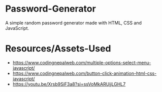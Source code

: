 # Password-Generator
A simple random password generator made with HTML, CSS and JavaScript.

# Resources/Assets-Used
- https://www.codingnepalweb.com/multiple-options-select-menu-javascript/
- https://www.codingnepalweb.com/button-click-animation-html-css-javascript/
- https://youtu.be/Xrsb9SiF3a8?si=ssVoMkARUjjLGHL7

